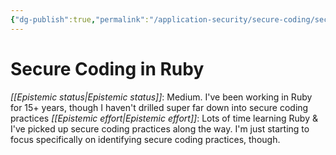 ```yaml
---
{"dg-publish":true,"permalink":"/application-security/secure-coding/secure-coding-in-ruby/","created":"2023-04-05T17:54:18.705-05:00","updated":"2023-04-05T17:56:18.197-05:00"}
---
```



# Secure Coding in Ruby

_[[Epistemic status\|Epistemic status]]_: Medium. I've been working in Ruby for 15+ years, though I haven't drilled super far down into secure coding practices
_[[Epistemic effort\|Epistemic effort]]_: Lots of time learning Ruby & I've picked up secure coding practices along the way. I'm just starting to focus specifically on identifying secure coding practices, though.


